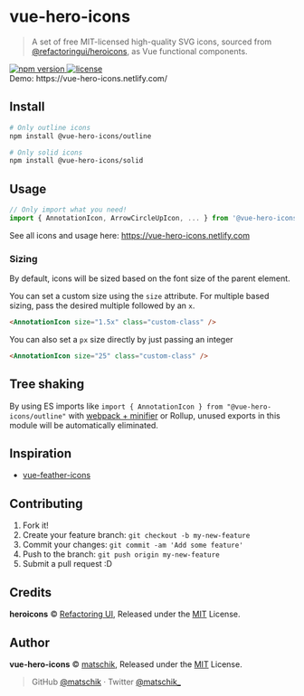 # vue-hero-icons

> A set of free MIT-licensed high-quality SVG icons, sourced from [@refactoringui/heroicons](https://github.com/refactoringui/heroicons), as Vue functional components.

<a href="https://npmjs.org/package/@vue-hero-icons/outline">
  <img src="https://img.shields.io/npm/v/@vue-hero-icons/outline.svg"
       alt="npm version">
</a>
<a href="https://github.com/matschik/vue-hero-icons/blob/master/LICENSE.md">
  <img src="https://img.shields.io/npm/l/@vue-hero-icons/outline.svg"
       alt="license">
</a>
<br/>
Demo: https://vue-hero-icons.netlify.com/

## Install

```bash
# Only outline icons
npm install @vue-hero-icons/outline

# Only solid icons
npm install @vue-hero-icons/solid
```

## Usage

```js
// Only import what you need!
import { AnnotationIcon, ArrowCircleUpIcon, ... } from '@vue-hero-icons/outline'
```

See all icons and usage here: https://vue-hero-icons.netlify.com

### Sizing

By default, icons will be sized based on the font size of the parent element.

You can set a custom size using the `size` attribute. 
For multiple based sizing, pass the desired multiple followed by an `x`.

```html
<AnnotationIcon size="1.5x" class="custom-class" />
```

You can also set a `px` size directly by just passing an integer

```html
<AnnotationIcon size="25" class="custom-class" />
```

## Tree shaking

By using ES imports like `import { AnnotationIcon } from "@vue-hero-icons/outline"` with [webpack + minifier](https://webpack.js.org/guides/tree-shaking/#minify-the-output) or Rollup, unused exports in this module will be automatically eliminated.

<!-- To make webpack tree shaking work without using any minifier, you can use the per-file icons from [`icons`](https://unpkg.com/vue-hero-icons/icons/) directory, e.g. `import AnnotationIcon from 'vue-hero-icons/icons/AnnotationIcon'`. -->

## Inspiration

- [vue-feather-icons](https://github.com/egoist/vue-feather-icons)

## Contributing

1. Fork it!
2. Create your feature branch: `git checkout -b my-new-feature`
3. Commit your changes: `git commit -am 'Add some feature'`
4. Push to the branch: `git push origin my-new-feature`
5. Submit a pull request :D

## Credits

**heroicons** © [Refactoring UI](https://github.com/refactoringui), Released under the [MIT](./LICENSE) License.<br>

## Author

**vue-hero-icons** © [matschik](https://github.com/matschik), Released under the [MIT](./LICENSE) License.<br>
<!-- Authored and maintained by Matschik with help from contributors ([list](https://github.com/matschik/vue-hero-icons/contributors)). -->

> GitHub [@matschik](https://github.com/matschik) · Twitter [@matschik_](https://twitter.com/matschik_)
